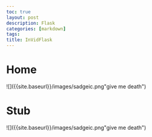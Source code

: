 ```yaml
---
toc: true
layout: post
description: Flask
categories: [markdown]
tags:
title: InVidFlask
---
```


# Home

![]({{site.baseurl}}/images/sadgeic.png"give me death")

# Stub

![]({{site.baseurl}}/images/sadgeic.png"give me death")